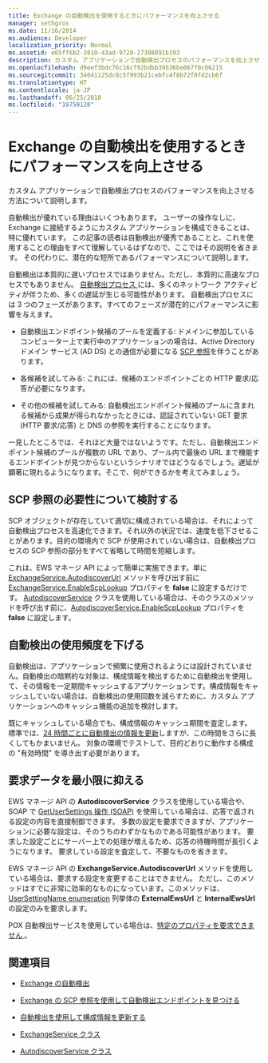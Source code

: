 ```yaml
---
title: Exchange の自動検出を使用するときにパフォーマンスを向上させる
manager: sethgros
ms.date: 11/16/2014
ms.audience: Developer
localization_priority: Normal
ms.assetid: e65ff6b2-3810-43ad-9728-27308891b193
description: カスタム アプリケーションで自動検出プロセスのパフォーマンスを向上させる方法について説明します。
ms.openlocfilehash: d9eef3bdc76c16cf92bdbb39b36be067f0c06215
ms.sourcegitcommit: 34041125dc8c5f993b21cebfc4f8b72f0fd2cb6f
ms.translationtype: HT
ms.contentlocale: ja-JP
ms.lasthandoff: 06/25/2018
ms.locfileid: "19759120"
---
```

# <a name="improving-performance-when-using-autodiscover-for-exchange"></a>Exchange の自動検出を使用するときにパフォーマンスを向上させる

カスタム アプリケーションで自動検出プロセスのパフォーマンスを向上させる方法について説明します。
  
自動検出が優れている理由はいくつもあります。 ユーザーの操作なしに、Exchange に接続するようにカスタム アプリケーションを構成できることは、特に優れています。 この記事の読者は自動検出が優秀であることと、これを使用することの理由をすべて理解しているはずなので、ここではその説明を省きます。 その代わりに、潜在的な短所であるパフォーマンスについて説明します。
  
自動検出は本質的に遅いプロセスではありません。ただし、本質的に高速なプロセスでもありません。 [自動検出プロセス ](autodiscover-for-exchange.md) には、多くのネットワーク アクティビティが伴うため、多くの遅延が生じる可能性があります。 自動検出プロセスには 3 つのフェーズがあります。すべてのフェーズが潜在的にパフォーマンスに影響を与えます。 
  
- 自動検出エンドポイント候補のプールを定義する: ドメインに参加しているコンピューター上で実行中のアプリケーションの場合は、Active Directory ドメイン サービス (AD DS) との通信が必要になる [SCP 参照](how-to-find-autodiscover-endpoints-by-using-scp-lookup-in-exchange.md)を伴うことがあります。
    
- 各候補を試してみる: これには、候補のエンドポイントごとの HTTP 要求/応答が必要になります。
    
- その他の候補を試してみる: 自動検出エンドポイント候補のプールに含まれる候補から成果が得られなかったときには、認証されていない GET 要求 (HTTP 要求/応答) と DNS の参照を実行することになります。
    
一見したところでは、それほど大量ではないようです。ただし、自動検出エンドポイント候補のプールが複数の URL であり、プール内で最後の URL まで機能するエンドポイントが見つからないというシナリオではどうなるでしょう。遅延が顕著に現れるようになります。そこで、何ができるかを考えてみましょう。
  
## <a name="consider-the-need-for-scp-lookup"></a>SCP 参照の必要性について検討する

SCP オブジェクトが存在していて適切に構成されている場合は、それによって自動検出プロセスを高速化できます。それ以外の状況では、速度を低下させることがあります。目的の環境内で SCP が使用されていない場合は、自動検出プロセスの SCP 参照の部分をすべて省略して時間を短縮します。
  
これは、EWS マネージ API によって簡単に実施できます。単に [ExchangeService.AutodiscoverUrl](http://msdn.microsoft.com/ja-JP/library/microsoft.exchange.webservices.data.exchangeservice.autodiscoverurl%28v=exchg.80%29.aspx) メソッドを呼び出す前に [ExchangeService.EnableScpLookup](http://msdn.microsoft.com/ja-JP/library/microsoft.exchange.webservices.data.exchangeservice.enablescplookup%28v=exchg.80%29.aspx) プロパティを **false** に設定するだけです。 [AutodiscoverService](http://msdn.microsoft.com/ja-JP/library/microsoft.exchange.webservices.autodiscover.autodiscoverservice%28v=exchg.80%29.aspx) クラスを使用している場合は、そのクラスのメソッドを呼び出す前に、[AutodiscoverService.EnableScpLookup](http://msdn.microsoft.com/ja-JP/library/microsoft.exchange.webservices.autodiscover.autodiscoverservice.enablescplookup%28v=exchg.80%29.aspx) プロパティを **false** に設定します。 
  
## <a name="use-autodiscover-less-often"></a>自動検出の使用頻度を下げる

自動検出は、アプリケーションで頻繁に使用されるようには設計されていません。自動検出の暗黙的な対象は、構成情報を検出するために自動検出を使用して、その情報を一定期間キャッシュするアプリケーションです。構成情報をキャッシュしていない場合は、自動検出の使用回数を減らすために、カスタム アプリケーションへのキャッシュ機能の追加を検討します。
  
既にキャッシュしている場合でも、構成情報のキャッシュ期間を査定します。 標準では、[24 時間ごとに自動検出の情報を更新](how-to-refresh-configuration-information-by-using-autodiscover.md)しますが、この時間をさらに長くしてもかまいません。 対象の環境でテストして、目的どおりに動作する構成の "有効時間" を導き出す必要があります。
  
## <a name="minimize-requested-data"></a>要求データを最小限に抑える

EWS マネージ API の **AutodiscoverService** クラスを使用している場合や、SOAP で [GetUserSettings 操作 (SOAP)](http://msdn.microsoft.com/library/758d965c-ef63-4de4-9120-e293abf14ff8%28Office.15%29.aspx) を使用している場合は、応答で返される設定の内容を直接制御できます。 多数の設定を要求できますが、アプリケーションに必要な設定は、そのうちのわずかなものである可能性があります。 要求した設定ごとにサーバー上での処理が増えるため、応答の待機時間が長引くようになります。 要求している設定を査定して、不要なものを省きます。 
  
EWS マネージ API の **ExchangeService.AutodiscoverUrl** メソッドを使用している場合は、要求する設定を変更することはできません。 ただし、このメソッドはすでに非常に効率的なものになっています。このメソッドは、[UserSettingName enumeration](http://msdn.microsoft.com/ja-JP/library/microsoft.exchange.webservices.autodiscover.usersettingname%28v=exchg.80%29.aspx) 列挙体の **ExternalEwsUrl** と **InternalEwsUrl** の設定のみを要求します。
  
POX 自動検出サービスを使用している場合は、[特定のプロパティを要求できません ](autodiscover-for-exchange.md#bk_Options)。
  
## <a name="see-also"></a>関連項目


- [Exchange の自動検出](autodiscover-for-exchange.md)
    
- [Exchange の SCP 参照を使用して自動検出エンドポイントを見つける](how-to-find-autodiscover-endpoints-by-using-scp-lookup-in-exchange.md)
    
- [自動検出を使用して構成情報を更新する](how-to-refresh-configuration-information-by-using-autodiscover.md)
    
- [ExchangeService クラス](http://msdn.microsoft.com/ja-JP/library/microsoft.exchange.webservices.data.exchangeservice%28v=exchg.80%29.aspx)
    
- [AutodiscoverService クラス](http://msdn.microsoft.com/ja-JP/library/microsoft.exchange.webservices.autodiscover.autodiscoverservice%28v=exchg.80%29.aspx)
    

